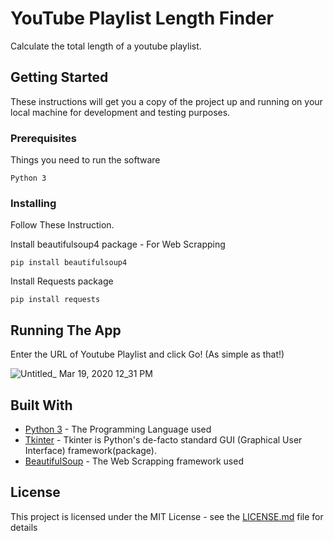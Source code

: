 # YouTube Playlist Length Finder

Calculate the total length of a youtube playlist.

## Getting Started

These instructions will get you a copy of the project up and running on your local machine for development and testing purposes.

### Prerequisites

Things you need to run the software

```
Python 3
```
### Installing

Follow These Instruction.

Install beautifulsoup4 package - For Web Scrapping 

```
pip install beautifulsoup4
```

Install Requests package

```
pip install requests
```
## Running The App

Enter the URL of Youtube Playlist and click Go! (As simple as that!)

![Untitled_ Mar 19, 2020 12_31 PM](https://user-images.githubusercontent.com/59336381/77041907-bba58880-69e0-11ea-8eed-bbc925e5784b.gif)

## Built With

* [Python 3](https://www.python.org/) - The Programming Language used
* [Tkinter](https://wiki.python.org/moin/TkInter) - Tkinter is Python's de-facto standard GUI (Graphical User Interface) framework(package).
* [BeautifulSoup](https://www.crummy.com/software/BeautifulSoup/bs4/doc/) - The Web Scrapping framework used

## License

This project is licensed under the MIT License - see the [LICENSE.md](LICENSE) file for details
